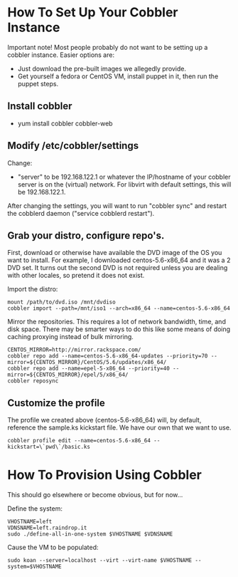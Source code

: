 # How To Set Up Your Cobbler Instance

Important note!  Most people probably do not want to be setting up a cobbler
instance.  Easier options are:

* Just download the pre-built images we allegedly provide.
* Get yourself a fedora or CentOS VM, install puppet in it, then run the puppet
   steps.

## Install cobbler

* yum install cobbler cobbler-web


## Modify /etc/cobbler/settings

Change:

* "server" to be 192.168.122.1 or whatever the IP/hostname of your cobbler
   server is on the (virtual) network.  For libvirt with default settings, this
   will be 192.168.122.1.

After changing the settings, you will want to run "cobbler sync" and restart the
cobblerd daemon ("service cobblerd restart").


## Grab your distro, configure repo's.

First, download or otherwise have available the DVD image of the OS you want to
install.  For example, I downloaded centos-5.6-x86_64 and it was a 2 DVD set.
It turns out the second DVD is not required unless you are dealing with other
locales, so pretend it does not exist.

Import the distro:

    mount /path/to/dvd.iso /mnt/dvdiso
    cobbler import --path=/mnt/iso1 --arch=x86_64 --name=centos-5.6-x86_64


Mirror the repositories.  This requires a lot of network bandwidth, time, and
disk space.  There may be smarter ways to do this like some means of doing
caching proxying instead of bulk mirroring.

    CENTOS_MIRROR=http://mirror.rackspace.com/
    cobbler repo add --name=centos-5.6-x86_64-updates --priority=70 --mirror=${CENTOS_MIRROR}/CentOS/5.6/updates/x86_64/
    cobbler repo add --name=epel-5-x86_64 --priority=40 --mirror=${CENTOS_MIRROR}/epel/5/x86_64/
    cobbler reposync


## Customize the profile

The profile we created above (centos-5.6-x86_64) will, by default, reference the
sample.ks kickstart file.  We have our own that we want to use.

    cobbler profile edit --name=centos-5.6-x86_64 --kickstart=\`pwd\`/basic.ks

# How To Provision Using Cobbler

This should go elsewhere or become obvious, but for now...

Define the system:

    VHOSTNAME=left
    VDNSNAME=left.raindrop.it
    sudo ./define-all-in-one-system $VHOSTNAME $VDNSNAME

Cause the VM to be populated:

    sudo koan --server=localhost --virt --virt-name $VHOSTNAME --system=$VHOSTNAME
